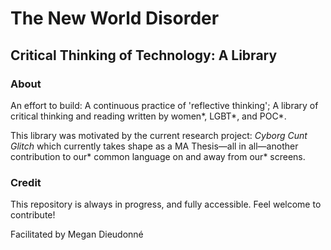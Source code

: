 <h1>The New World Disorder</h1>
<h2>Critical Thinking of Technology: A Library</h2>

<h3>About</h3>
<p>An effort to build: A continuous practice of 'reflective thinking'; A library of critical thinking and reading written by women*, LGBT*, and POC*.</p>
<p>This library was motivated by the current research project: <i>Cyborg Cunt Glitch</i> which currently takes shape as a MA Thesis—all in all—another contribution to our* common language on and away from our* screens.</p>

<h3>Credit</h3>
<p>This repository is always in progress, and fully accessible. Feel welcome to contribute!</p>
<p>Facilitated by Megan Dieudonné</p>

